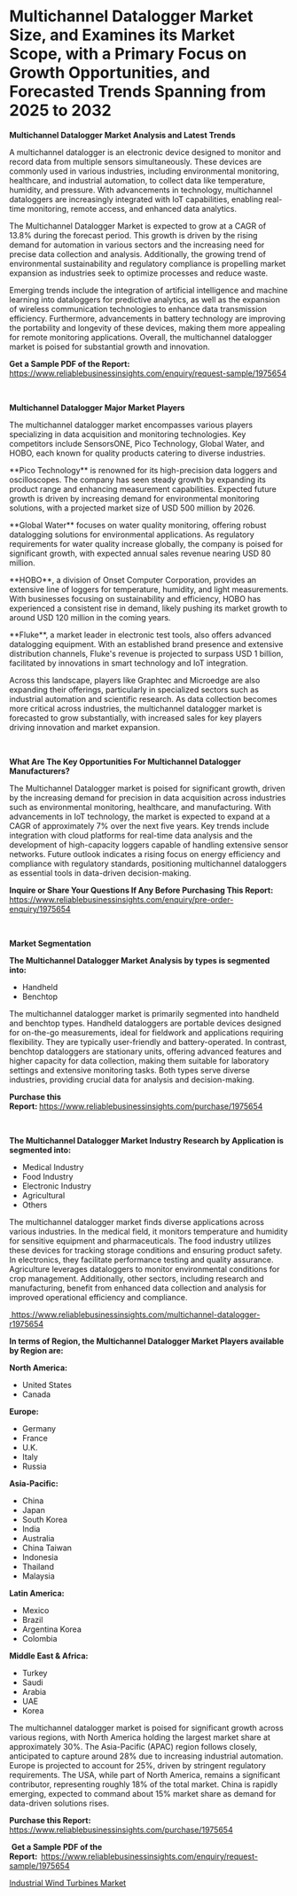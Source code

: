 <p><h1>Multichannel Datalogger Market Size, and Examines its Market Scope, with a Primary Focus on Growth Opportunities, and Forecasted Trends Spanning from 2025 to 2032</h1></p><p><strong>Multichannel Datalogger Market Analysis and Latest Trends</strong></p>
<p><p>A multichannel datalogger is an electronic device designed to monitor and record data from multiple sensors simultaneously. These devices are commonly used in various industries, including environmental monitoring, healthcare, and industrial automation, to collect data like temperature, humidity, and pressure. With advancements in technology, multichannel dataloggers are increasingly integrated with IoT capabilities, enabling real-time monitoring, remote access, and enhanced data analytics.</p><p>The Multichannel Datalogger Market is expected to grow at a CAGR of 13.8% during the forecast period. This growth is driven by the rising demand for automation in various sectors and the increasing need for precise data collection and analysis. Additionally, the growing trend of environmental sustainability and regulatory compliance is propelling market expansion as industries seek to optimize processes and reduce waste. </p><p>Emerging trends include the integration of artificial intelligence and machine learning into dataloggers for predictive analytics, as well as the expansion of wireless communication technologies to enhance data transmission efficiency. Furthermore, advancements in battery technology are improving the portability and longevity of these devices, making them more appealing for remote monitoring applications. Overall, the multichannel datalogger market is poised for substantial growth and innovation.</p></p>
<p><strong>Get a Sample PDF of the Report:&nbsp;</strong> <a href="https://www.reliablebusinessinsights.com/enquiry/request-sample/1975654?utm_campaign=2379&utm_medium=2&utm_source=Github&utm_content=ia&utm_term=20022025&utm_id=multichannel-datalogger">https://www.reliablebusinessinsights.com/enquiry/request-sample/1975654</a></p>
<p>&nbsp;</p>
<p><strong>Multichannel Datalogger Major Market Players</strong></p>
<p><p>The multichannel datalogger market encompasses various players specializing in data acquisition and monitoring technologies. Key competitors include SensorsONE, Pico Technology, Global Water, and HOBO, each known for quality products catering to diverse industries.</p><p>**Pico Technology** is renowned for its high-precision data loggers and oscilloscopes. The company has seen steady growth by expanding its product range and enhancing measurement capabilities. Expected future growth is driven by increasing demand for environmental monitoring solutions, with a projected market size of USD 500 million by 2026.</p><p>**Global Water** focuses on water quality monitoring, offering robust datalogging solutions for environmental applications. As regulatory requirements for water quality increase globally, the company is poised for significant growth, with expected annual sales revenue nearing USD 80 million.</p><p>**HOBO**, a division of Onset Computer Corporation, provides an extensive line of loggers for temperature, humidity, and light measurements. With businesses focusing on sustainability and efficiency, HOBO has experienced a consistent rise in demand, likely pushing its market growth to around USD 120 million in the coming years.</p><p>**Fluke**, a market leader in electronic test tools, also offers advanced datalogging equipment. With an established brand presence and extensive distribution channels, Fluke's revenue is projected to surpass USD 1 billion, facilitated by innovations in smart technology and IoT integration.</p><p>Across this landscape, players like Graphtec and Microedge are also expanding their offerings, particularly in specialized sectors such as industrial automation and scientific research. As data collection becomes more critical across industries, the multichannel datalogger market is forecasted to grow substantially, with increased sales for key players driving innovation and market expansion.</p></p>
<p>&nbsp;</p>
<p><strong>What Are The Key Opportunities For Multichannel Datalogger Manufacturers?</strong></p>
<p><p>The Multichannel Datalogger market is poised for significant growth, driven by the increasing demand for precision in data acquisition across industries such as environmental monitoring, healthcare, and manufacturing. With advancements in IoT technology, the market is expected to expand at a CAGR of approximately 7% over the next five years. Key trends include integration with cloud platforms for real-time data analysis and the development of high-capacity loggers capable of handling extensive sensor networks. Future outlook indicates a rising focus on energy efficiency and compliance with regulatory standards, positioning multichannel dataloggers as essential tools in data-driven decision-making.</p></p>
<p><strong>Inquire or Share Your Questions If Any Before Purchasing This Report:</strong> <a href="https://www.reliablebusinessinsights.com/enquiry/pre-order-enquiry/1975654?utm_campaign=2379&utm_medium=2&utm_source=Github&utm_content=ia&utm_term=20022025&utm_id=multichannel-datalogger">https://www.reliablebusinessinsights.com/enquiry/pre-order-enquiry/1975654</a></p>
<p>&nbsp;</p>
<p><strong>Market Segmentation</strong></p>
<p><strong>The Multichannel Datalogger Market Analysis by types is segmented into:</strong></p>
<p><ul><li>Handheld</li><li>Benchtop</li></ul></p>
<p><p>The multichannel datalogger market is primarily segmented into handheld and benchtop types. Handheld dataloggers are portable devices designed for on-the-go measurements, ideal for fieldwork and applications requiring flexibility. They are typically user-friendly and battery-operated. In contrast, benchtop dataloggers are stationary units, offering advanced features and higher capacity for data collection, making them suitable for laboratory settings and extensive monitoring tasks. Both types serve diverse industries, providing crucial data for analysis and decision-making.</p></p>
<p><strong>Purchase this Report:&nbsp;</strong><a href="https://www.reliablebusinessinsights.com/purchase/1975654?utm_campaign=2379&utm_medium=2&utm_source=Github&utm_content=ia&utm_term=20022025&utm_id=multichannel-datalogger">https://www.reliablebusinessinsights.com/purchase/1975654</a></p>
<p>&nbsp;</p>
<p><strong>The Multichannel Datalogger Market Industry Research by Application is segmented into:</strong></p>
<p><ul><li>Medical Industry</li><li>Food Industry</li><li>Electronic Industry</li><li>Agricultural</li><li>Others</li></ul></p>
<p><p>The multichannel datalogger market finds diverse applications across various industries. In the medical field, it monitors temperature and humidity for sensitive equipment and pharmaceuticals. The food industry utilizes these devices for tracking storage conditions and ensuring product safety. In electronics, they facilitate performance testing and quality assurance. Agriculture leverages dataloggers to monitor environmental conditions for crop management. Additionally, other sectors, including research and manufacturing, benefit from enhanced data collection and analysis for improved operational efficiency and compliance.</p></p>
<p><a href="https://www.reliablebusinessinsights.com/multichannel-datalogger-r1975654?utm_campaign=2379&utm_medium=2&utm_source=Github&utm_content=ia&utm_term=20022025&utm_id=multichannel-datalogger">&nbsp;https://www.reliablebusinessinsights.com/multichannel-datalogger-r1975654</a></p>
<p><strong>In terms of Region, the Multichannel Datalogger Market Players available by Region are:</strong></p>
<p>
    <p> <strong> North America: </strong>
        <ul>
            <li>United States</li>
            <li>Canada</li>
        </ul>
        </p> 
    <p> <strong> Europe: </strong>
        <ul>
            <li>Germany</li>
            <li>France</li>
            <li>U.K.</li>
            <li>Italy</li>
            <li>Russia</li>
        </ul>
        </p> 
    <p> <strong> Asia-Pacific: </strong>
        <ul>
            <li>China</li>
            <li>Japan</li>
            <li>South Korea</li>
            <li>India</li>
            <li>Australia</li>
            <li>China Taiwan</li>
            <li>Indonesia</li>
            <li>Thailand</li>
            <li>Malaysia</li>
        </ul>
        </p> 
    <p> <strong> Latin America: </strong>
        <ul>
            <li>Mexico</li>
            <li>Brazil</li>
            <li>Argentina Korea</li>
            <li>Colombia</li>
        </ul>
        </p> 
    <p> <strong> Middle East & Africa: </strong>
        <ul>
            <li>Turkey</li>
            <li>Saudi</li>
            <li>Arabia</li>
            <li>UAE</li>
            <li>Korea</li>
        </ul>
    </p>
    </p>
<p><p>The multichannel datalogger market is poised for significant growth across various regions, with North America holding the largest market share at approximately 30%. The Asia-Pacific (APAC) region follows closely, anticipated to capture around 28% due to increasing industrial automation. Europe is projected to account for 25%, driven by stringent regulatory requirements. The USA, while part of North America, remains a significant contributor, representing roughly 18% of the total market. China is rapidly emerging, expected to command about 15% market share as demand for data-driven solutions rises. </p></p>
<p><strong>Purchase this Report: </strong><a href="https://www.reliablebusinessinsights.com/purchase/1975654?utm_campaign=2379&utm_medium=2&utm_source=Github&utm_content=ia&utm_term=20022025&utm_id=multichannel-datalogger">https://www.reliablebusinessinsights.com/purchase/1975654</a></p>
<p>&nbsp;<strong>Get a Sample PDF of the Report:&nbsp;&nbsp;</strong><a href="https://www.reliablebusinessinsights.com/enquiry/request-sample/1975654?utm_campaign=2379&utm_medium=2&utm_source=Github&utm_content=ia&utm_term=20022025&utm_id=multichannel-datalogger">https://www.reliablebusinessinsights.com/enquiry/request-sample/1975654</a></p>
<p><strong></strong></p>
<p><p><a href="https://github.com/yankimber90yankim/Market-Research-Report-List-1/blob/main/industrial-wind-turbines-market.md?utm_campaign=2379&utm_medium=2&utm_source=Github&utm_content=ia&utm_term=20022025&utm_id=multichannel-datalogger">Industrial Wind Turbines Market</a></p></p>